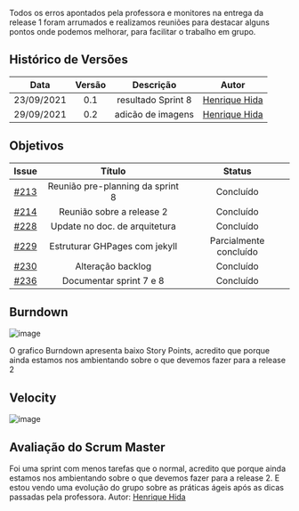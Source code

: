 ﻿---
layout: page_slowbrows
tag: slowbrows
---



Todos os erros apontados pela professora e monitores na entrega da release 1 foram arrumados e realizamos reuniões para destacar alguns pontos onde podemos melhorar, para facilitar o trabalho em grupo.

## Histórico de Versões

| Data       | Versão | Descrição                      | Autor             |
| :--------: | :----: | :----------:                   | :---------------: |
| 23/09/2021 |    0.1   | resultado Sprint 8 | [Henrique Hida](https://github.com/HenriqueHida)|
| 29/09/2021 |    0.2   | adicão de imagens | [Henrique Hida](https://github.com/HenriqueHida)|


## Objetivos

| Issue |            Título            |        Status        | 
|:-------:|:----------------------------:|:-----------------------------:|
| [#213](https://github.com/fga-eps-mds/2021.1-AlligaBot/issues/213) | Reunião pre-planning da sprint 8 |  Concluído
| [#214](https://github.com/fga-eps-mds/2021.1-AlligaBot/issues/214) | Reunião sobre a release 2 | Concluído
| [#228](https://github.com/fga-eps-mds/2021.1-AlligaBot/issues/228)  | Update no doc. de arquitetura | Concluído
| [#229](https://github.com/fga-eps-mds/2021.1-AlligaBot/issues/229) |  Estruturar GHPages com jekyll|  Parcialmente concluído
[#230](https://github.com/fga-eps-mds/2021.1-AlligaBot/issues/230) |  Alteração backlog|  Concluído
| [#236](https://github.com/fga-eps-mds/2021.1-AlligaBot/issues/236) | Documentar sprint 7 e 8|Concluído


## Burndown
![image](https://user-images.githubusercontent.com/78568172/135346263-8a0a5d0a-65a8-44db-8a69-c45aecaab4cb.png)

O grafico Burndown apresenta baixo Story Points, acredito que porque ainda estamos nos ambientando sobre o que devemos fazer para a release 2
## Velocity
![image](https://user-images.githubusercontent.com/78568172/135346313-373c4990-251c-4397-9715-849cc4d7de94.png)


## Avaliação do Scrum Master
Foi uma sprint com menos tarefas que o normal, acredito que porque ainda estamos nos ambientando sobre o que devemos fazer para a release 2. E estou vendo uma evolução do grupo sobre as práticas ágeis após as dicas passadas pela professora.
Autor: [Henrique Hida](https://github.com/HenriqueHida)
